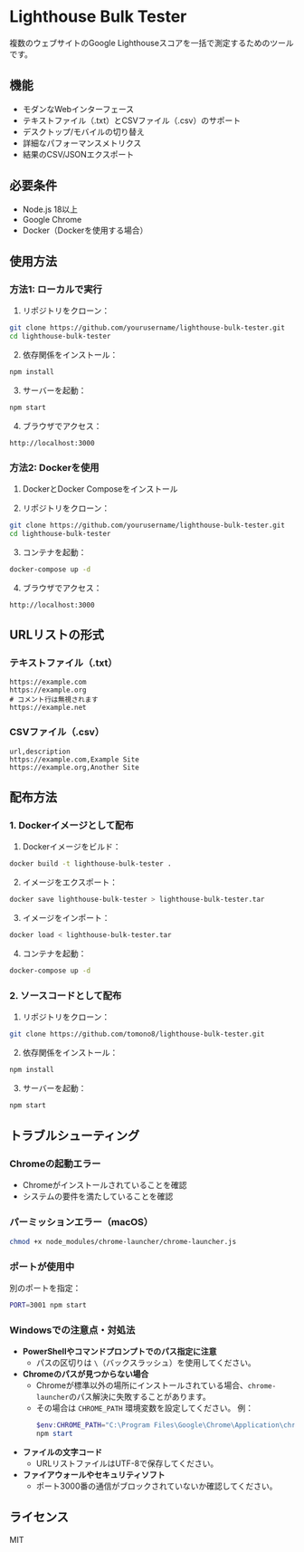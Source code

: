 # Lighthouse Bulk Tester

複数のウェブサイトのGoogle Lighthouseスコアを一括で測定するためのツールです。

## 機能

- モダンなWebインターフェース
- テキストファイル（.txt）とCSVファイル（.csv）のサポート
- デスクトップ/モバイルの切り替え
- 詳細なパフォーマンスメトリクス
- 結果のCSV/JSONエクスポート

## 必要条件

- Node.js 18以上
- Google Chrome
- Docker（Dockerを使用する場合）

## 使用方法

### 方法1: ローカルで実行

1. リポジトリをクローン：
```bash
git clone https://github.com/yourusername/lighthouse-bulk-tester.git
cd lighthouse-bulk-tester
```

2. 依存関係をインストール：
```bash
npm install
```

3. サーバーを起動：
```bash
npm start
```

4. ブラウザでアクセス：
```
http://localhost:3000
```

### 方法2: Dockerを使用

1. DockerとDocker Composeをインストール

2. リポジトリをクローン：
```bash
git clone https://github.com/yourusername/lighthouse-bulk-tester.git
cd lighthouse-bulk-tester
```

3. コンテナを起動：
```bash
docker-compose up -d
```

4. ブラウザでアクセス：
```
http://localhost:3000
```

## URLリストの形式

### テキストファイル（.txt）
```
https://example.com
https://example.org
# コメント行は無視されます
https://example.net
```

### CSVファイル（.csv）
```
url,description
https://example.com,Example Site
https://example.org,Another Site
```

## 配布方法

### 1. Dockerイメージとして配布

1. Dockerイメージをビルド：
```bash
docker build -t lighthouse-bulk-tester .
```

2. イメージをエクスポート：
```bash
docker save lighthouse-bulk-tester > lighthouse-bulk-tester.tar
```

3. イメージをインポート：
```bash
docker load < lighthouse-bulk-tester.tar
```

4. コンテナを起動：
```bash
docker-compose up -d
```

### 2. ソースコードとして配布

1. リポジトリをクローン：
```bash
git clone https://github.com/tomono8/lighthouse-bulk-tester.git
```

2. 依存関係をインストール：
```bash
npm install
```

3. サーバーを起動：
```bash
npm start
```

## トラブルシューティング

### Chromeの起動エラー

- Chromeがインストールされていることを確認
- システムの要件を満たしていることを確認

### パーミッションエラー（macOS）

```bash
chmod +x node_modules/chrome-launcher/chrome-launcher.js
```

### ポートが使用中

別のポートを指定：
```bash
PORT=3001 npm start
```

### Windowsでの注意点・対処法

- **PowerShellやコマンドプロンプトでのパス指定に注意**
  - パスの区切りは `\`（バックスラッシュ）を使用してください。
- **Chromeのパスが見つからない場合**
  - Chromeが標準以外の場所にインストールされている場合、`chrome-launcher`のパス解決に失敗することがあります。
  - その場合は `CHROME_PATH` 環境変数を設定してください。
    例：
    ```powershell
    $env:CHROME_PATH="C:\Program Files\Google\Chrome\Application\chrome.exe"
    npm start
    ```
- **ファイルの文字コード**
  - URLリストファイルはUTF-8で保存してください。
- **ファイアウォールやセキュリティソフト**
  - ポート3000番の通信がブロックされていないか確認してください。 

## ライセンス

MIT 